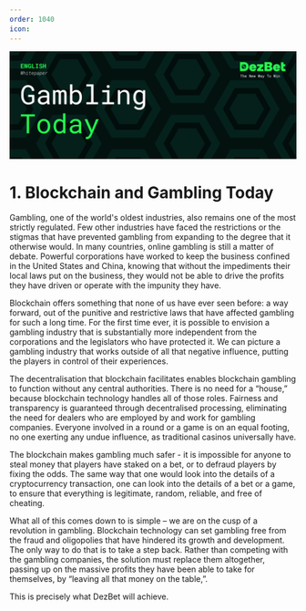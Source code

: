 ```yaml
---
order: 1040
icon: 
---
```

![](/static/headers/DezBet_Gambling_Today_ENG.png)

# 1. Blockchain and Gambling Today

Gambling, one of the world's oldest industries, also remains one of the most strictly regulated. Few other industries have faced the restrictions or the stigmas that have prevented gambling from expanding to the degree that it otherwise would. In many countries, online gambling is still a matter of debate. Powerful corporations have worked to keep the business confined in the United States and China, knowing that without the impediments their local laws put on the business, they would not be able to drive the profits they have driven or operate with the impunity they have.
 
Blockchain offers something that none of us have ever seen before: a way forward, out of the punitive and restrictive laws that have affected gambling for such a long time. For the first time ever, it is possible to envision a gambling industry that is substantially more independent from the corporations and the legislators who have protected it. We can picture a gambling industry that works outside of all that negative influence, putting the players in control of their experiences.
 
The decentralisation that blockchain facilitates enables blockchain gambling to function without any central authorities. There is no need for a “house,” because blockchain technology handles all of those roles. Fairness and transparency is guaranteed through decentralised processing, eliminating the need for dealers who are employed by and work for gambling companies. Everyone involved in a round or a game is on an equal footing, no one exerting any undue influence, as traditional casinos universally have.
 
The blockchain makes gambling much safer - it is impossible for anyone to steal money that players have staked on a bet, or to defraud players by fixing the odds. The same way that one would look into the details of a cryptocurrency transaction, one can look into the details of a bet or a game, to ensure that everything is legitimate, random, reliable, and free of cheating.
 
What all of this comes down to is simple – we are on the cusp of a revolution in gambling. Blockchain technology can set gambling free from the fraud and oligopolies that have hindered its growth and development. The only way to do that is to take a step back. Rather than competing with the gambling companies, the solution must replace them altogether, passing up on the massive profits they have been able to take for themselves, by “leaving all that money on the table,”.

This is precisely what DezBet will achieve.
